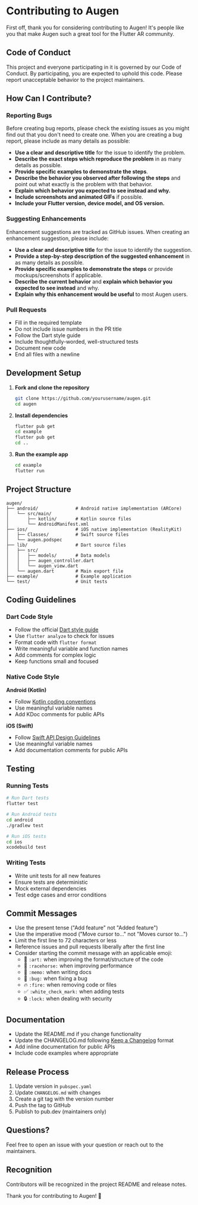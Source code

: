 # Contributing to Augen

First off, thank you for considering contributing to Augen! It's people like you that make Augen such a great tool for the Flutter AR community.

## Code of Conduct

This project and everyone participating in it is governed by our Code of Conduct. By participating, you are expected to uphold this code. Please report unacceptable behavior to the project maintainers.

## How Can I Contribute?

### Reporting Bugs

Before creating bug reports, please check the existing issues as you might find out that you don't need to create one. When you are creating a bug report, please include as many details as possible:

* **Use a clear and descriptive title** for the issue to identify the problem.
* **Describe the exact steps which reproduce the problem** in as many details as possible.
* **Provide specific examples to demonstrate the steps**.
* **Describe the behavior you observed after following the steps** and point out what exactly is the problem with that behavior.
* **Explain which behavior you expected to see instead and why.**
* **Include screenshots and animated GIFs** if possible.
* **Include your Flutter version, device model, and OS version.**

### Suggesting Enhancements

Enhancement suggestions are tracked as GitHub issues. When creating an enhancement suggestion, please include:

* **Use a clear and descriptive title** for the issue to identify the suggestion.
* **Provide a step-by-step description of the suggested enhancement** in as many details as possible.
* **Provide specific examples to demonstrate the steps** or provide mockups/screenshots if applicable.
* **Describe the current behavior** and **explain which behavior you expected to see instead** and why.
* **Explain why this enhancement would be useful** to most Augen users.

### Pull Requests

* Fill in the required template
* Do not include issue numbers in the PR title
* Follow the Dart style guide
* Include thoughtfully-worded, well-structured tests
* Document new code
* End all files with a newline

## Development Setup

1. **Fork and clone the repository**
   ```bash
   git clone https://github.com/yourusername/augen.git
   cd augen
   ```

2. **Install dependencies**
   ```bash
   flutter pub get
   cd example
   flutter pub get
   cd ..
   ```

3. **Run the example app**
   ```bash
   cd example
   flutter run
   ```

## Project Structure

```
augen/
├── android/              # Android native implementation (ARCore)
│   └── src/main/
│       ├── kotlin/       # Kotlin source files
│       └── AndroidManifest.xml
├── ios/                  # iOS native implementation (RealityKit)
│   ├── Classes/          # Swift source files
│   └── augen.podspec
├── lib/                  # Dart source files
│   ├── src/
│   │   ├── models/       # Data models
│   │   ├── augen_controller.dart
│   │   └── augen_view.dart
│   └── augen.dart        # Main export file
├── example/              # Example application
└── test/                 # Unit tests
```

## Coding Guidelines

### Dart Code Style

* Follow the official [Dart style guide](https://dart.dev/guides/language/effective-dart/style)
* Use `flutter analyze` to check for issues
* Format code with `flutter format`
* Write meaningful variable and function names
* Add comments for complex logic
* Keep functions small and focused

### Native Code Style

**Android (Kotlin)**
* Follow [Kotlin coding conventions](https://kotlinlang.org/docs/coding-conventions.html)
* Use meaningful variable names
* Add KDoc comments for public APIs

**iOS (Swift)**
* Follow [Swift API Design Guidelines](https://swift.org/documentation/api-design-guidelines/)
* Use meaningful variable names
* Add documentation comments for public APIs

## Testing

### Running Tests

```bash
# Run Dart tests
flutter test

# Run Android tests
cd android
./gradlew test

# Run iOS tests
cd ios
xcodebuild test
```

### Writing Tests

* Write unit tests for all new features
* Ensure tests are deterministic
* Mock external dependencies
* Test edge cases and error conditions

## Commit Messages

* Use the present tense ("Add feature" not "Added feature")
* Use the imperative mood ("Move cursor to..." not "Moves cursor to...")
* Limit the first line to 72 characters or less
* Reference issues and pull requests liberally after the first line
* Consider starting the commit message with an applicable emoji:
    * 🎨 `:art:` when improving the format/structure of the code
    * 🐎 `:racehorse:` when improving performance
    * 📝 `:memo:` when writing docs
    * 🐛 `:bug:` when fixing a bug
    * 🔥 `:fire:` when removing code or files
    * ✅ `:white_check_mark:` when adding tests
    * 🔒 `:lock:` when dealing with security

## Documentation

* Update the README.md if you change functionality
* Update the CHANGELOG.md following [Keep a Changelog](https://keepachangelog.com/) format
* Add inline documentation for public APIs
* Include code examples where appropriate

## Release Process

1. Update version in `pubspec.yaml`
2. Update `CHANGELOG.md` with changes
3. Create a git tag with the version number
4. Push the tag to GitHub
5. Publish to pub.dev (maintainers only)

## Questions?

Feel free to open an issue with your question or reach out to the maintainers.

## Recognition

Contributors will be recognized in the project README and release notes.

Thank you for contributing to Augen! 🎉

